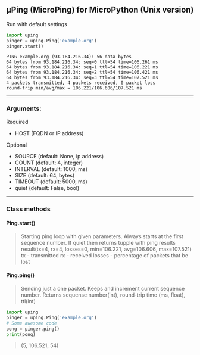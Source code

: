 ## µPing (MicroPing) for MicroPython (Unix version)

Run with default settings
```python
import uping
pinger = uping.Ping('example.org')
pinger.start()
```
```
PING example.org (93.184.216.34): 56 data bytes
64 bytes from 93.184.216.34: seq=0 ttl=54 time=106.261 ms
64 bytes from 93.184.216.34: seq=1 ttl=54 time=106.221 ms
64 bytes from 93.184.216.34: seq=2 ttl=54 time=106.421 ms
64 bytes from 93.184.216.34: seq=3 ttl=54 time=107.521 ms
4 packets transmitted, 4 packets received, 0 packet loss
round-trip min/avg/max = 106.221/106.606/107.521 ms
```
---
### Arguments:
Required
- HOST     (FQDN or IP address)

Optional
- SOURCE   (default: None, ip address)
- COUNT    (default: 4, integer)
- INTERVAL (default: 1000, ms)
- SIZE     (default: 64, bytes)
- TIMEOUT  (default: 5000, ms)
- quiet    (default: False, bool)
---

### Class methods
#### Ping.start()
> Starting ping loop with given parameters. Always starts at the first sequence number.
> If quiet then returns tupple with ping results
> result(tx=4, rx=4, losses=0, min=106.221, avg=106.606, max=107.521)
> tx - transmitted
> rx - received
> losses - percentage of packets that be lost

#### Ping.ping()
> Sending just a one packet. Keeps and increment current sequence number.
> Returns sequense number(int), round-trip time (ms, float), ttl(int)
```python
import uping
pinger = uping.Ping('example.org')
# Some awesome code
pong = pinger.ping()
print(pong)
```
> (5, 106.521, 54)